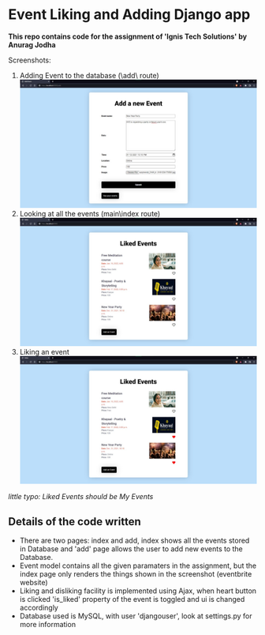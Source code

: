 # Event Liking and Adding Django app

**This repo contains code for the assignment of 'Ignis Tech Solutions' by Anurag Jodha**

Screenshots:

1. Adding Event to the database (\add\ route)
![Screenshot of adding an event](S1.jpeg)
2. Looking at all the events (main\index route)
![Screenshot of all the events page](S2.jpeg)
3. Liking an event
![Screenshot of liking an event](S3.jpeg)

*little typo: Liked Events should be My Events*

## Details of the code written

- There are two pages: index and add, index shows all the events stored in Database and 'add' page allows the user to add new events to the Database.
- Event model contains all the given paramaters in the assignment, but the index page only renders the things shown in the screenshot (eventbrite website)
- Liking and disliking facility is implemented using Ajax, when heart button is clicked 'is_liked' property of the event is toggled and ui is changed accordingly
- Database used is MySQL, with user 'djangouser', look at settings.py for more information
